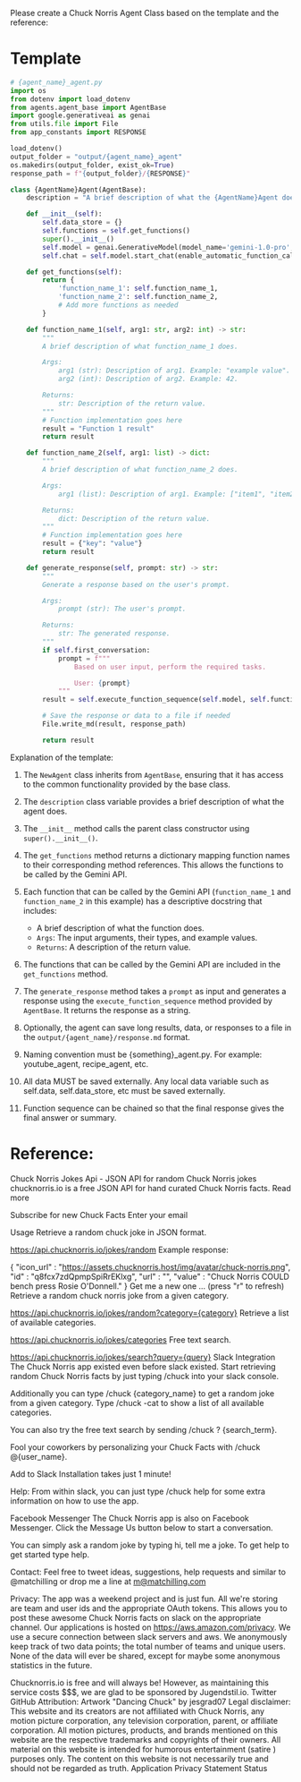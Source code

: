 Please create a Chuck Norris Agent Class based on the template and the reference:

# Template

```python
# {agent_name}_agent.py
import os
from dotenv import load_dotenv
from agents.agent_base import AgentBase
import google.generativeai as genai
from utils.file import File
from app_constants import RESPONSE

load_dotenv()
output_folder = "output/{agent_name}_agent"
os.makedirs(output_folder, exist_ok=True)
response_path = f"{output_folder}/{RESPONSE}"

class {AgentName}Agent(AgentBase):
    description = "A brief description of what the {AgentName}Agent does."

    def __init__(self):
        self.data_store = {}
        self.functions = self.get_functions()
        super().__init__()
        self.model = genai.GenerativeModel(model_name='gemini-1.0-pro', tools=self.functions.values())
        self.chat = self.model.start_chat(enable_automatic_function_calling=True)

    def get_functions(self):
        return {
            'function_name_1': self.function_name_1,
            'function_name_2': self.function_name_2,
            # Add more functions as needed
        }

    def function_name_1(self, arg1: str, arg2: int) -> str:
        """
        A brief description of what function_name_1 does.

        Args:
            arg1 (str): Description of arg1. Example: "example value".
            arg2 (int): Description of arg2. Example: 42.

        Returns:
            str: Description of the return value.
        """
        # Function implementation goes here
        result = "Function 1 result"
        return result

    def function_name_2(self, arg1: list) -> dict:
        """
        A brief description of what function_name_2 does.

        Args:
            arg1 (list): Description of arg1. Example: ["item1", "item2"].

        Returns:
            dict: Description of the return value.
        """
        # Function implementation goes here
        result = {"key": "value"}
        return result

    def generate_response(self, prompt: str) -> str:
        """
        Generate a response based on the user's prompt.

        Args:
            prompt (str): The user's prompt.

        Returns:
            str: The generated response.
        """
        if self.first_conversation:
            prompt = f"""
                Based on user input, perform the required tasks.

                User: {prompt}
            """
        result = self.execute_function_sequence(self.model, self.functions, prompt, self.chat)

        # Save the response or data to a file if needed
        File.write_md(result, response_path)

        return result
```

Explanation of the template:

1. The `NewAgent` class inherits from `AgentBase`, ensuring that it has access to the common functionality provided by the base class.

2. The `description` class variable provides a brief description of what the agent does.

3. The `__init__` method calls the parent class constructor using `super().__init__()`.

4. The `get_functions` method returns a dictionary mapping function names to their corresponding method references. This allows the functions to be called by the Gemini API.

5. Each function that can be called by the Gemini API (`function_name_1` and `function_name_2` in this example) has a descriptive docstring that includes:
   - A brief description of what the function does.
   - `Args`: The input arguments, their types, and example values.
   - `Returns`: A description of the return value.

6. The functions that can be called by the Gemini API are included in the `get_functions` method.

7. The `generate_response` method takes a `prompt` as input and generates a response using the `execute_function_sequence` method provided by `AgentBase`. It returns the response as a string.

8. Optionally, the agent can save long results, data, or responses to a file in the `output/{agent_name}/response.md` format.

9. Naming convention must be {something}_agent.py. For example: youtube_agent, recipe_agent, etc.

10. All data MUST be saved externally. Any local data variable such as self.data, self.data_store, etc must be saved externally.

11. Function sequence can be chained so that the final response gives the final answer or summary.

# Reference:

Chuck Norris Jokes Api - JSON API for random Chuck Norris jokes
chucknorris.io is a free JSON API for hand curated Chuck Norris facts. Read more

Subscribe for new Chuck Facts
Enter your email
 
Usage
Retrieve a random chuck joke in JSON format.

https://api.chucknorris.io/jokes/random
Example response:

{
"icon_url" : "https://assets.chucknorris.host/img/avatar/chuck-norris.png",
"id" : "q8fcx7zdQpmpSpiRrEKlxg",
"url" : "",
"value" : "Chuck Norris COULD bench press Rosie O'Donnell."
}
Get me a new one ... (press "r" to refresh)
Retrieve a random chuck norris joke from a given category.

https://api.chucknorris.io/jokes/random?category={category}
Retrieve a list of available categories.

https://api.chucknorris.io/jokes/categories
Free text search.

https://api.chucknorris.io/jokes/search?query={query}
Slack Integration
The Chuck Norris app existed even before slack existed. Start retrieving random Chuck Norris facts by just typing /chuck into your slack console.

Additionally you can type /chuck {category_name} to get a random joke from a given category. Type /chuck -cat to show a list of all available categories.

You can also try the free text search by sending /chuck ? {search_term}.

Fool your coworkers by personalizing your Chuck Facts with /chuck @{user_name}.

Add to Slack
Installation takes just 1 minute!

Help: From within slack, you can just type /chuck help for some extra information on how to use the app.

Facebook Messenger
The Chuck Norris app is also on Facebook Messenger. Click the Message Us button below to start a conversation.

You can simply ask a random joke by typing hi, tell me a joke. To get help to get started type help.

Contact: Feel free to tweet ideas, suggestions, help requests and similar to @matchilling or drop me a line at m@matchilling.com

Privacy: The app was a weekend project and is just fun. All we're storing are team and user ids and the appropriate OAuth tokens. This allows you to post these awesome Chuck Norris facts on slack on the appropriate channel. Our applications is hosted on https://aws.amazon.com/privacy. We use a secure connection between slack servers and aws. We anonymously keep track of two data points; the total number of teams and unique users. None of the data will ever be shared, except for maybe some anonymous statistics in the future.

Chucknorris.io is free and will always be! However, as maintaining this service costs $$$, we are glad to be sponsored by Jugendstil.io.
Twitter GitHub 
Attribution: Artwork "Dancing Chuck" by jesgrad07
Legal disclaimer: This website and its creators are not affiliated with Chuck Norris, any motion picture corporation, any television corporation, parent, or affiliate corporation. All motion pictures, products, and brands mentioned on this website are the respective trademarks and copyrights of their owners. All material on this website is intended for humorous entertainment (satire ) purposes only. The content on this website is not necessarily true and should not be regarded as truth.
Application Privacy Statement Status
